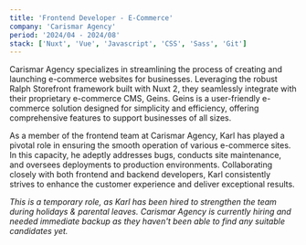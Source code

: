 ```yaml
---
title: 'Frontend Developer - E-Commerce'
company: 'Carismar Agency'
period: '2024/04 - 2024/08'
stack: ['Nuxt', 'Vue', 'Javascript', 'CSS', 'Sass', 'Git']
---
```


Carismar Agency specializes in streamlining the process of creating and launching e-commerce websites for businesses. Leveraging the robust Ralph Storefront framework built with Nuxt 2, they seamlessly integrate with their proprietary e-commerce CMS, Geins. Geins is a user-friendly e-commerce solution designed for simplicity and efficiency, offering comprehensive features to support businesses of all sizes.

As a member of the frontend team at Carismar Agency, Karl has played a pivotal role in ensuring the smooth operation of various e-commerce sites. In this capacity, he adeptly addresses bugs, conducts site maintenance, and oversees deployments to production environments. Collaborating closely with both frontend and backend developers, Karl consistently strives to enhance the customer experience and deliver exceptional results.

_This is a temporary role, as Karl has been hired to strengthen the team during holidays & parental leaves. Carismar Agency is currently hiring and needed immediate backup as they haven't been able to find any suitable candidates yet._
